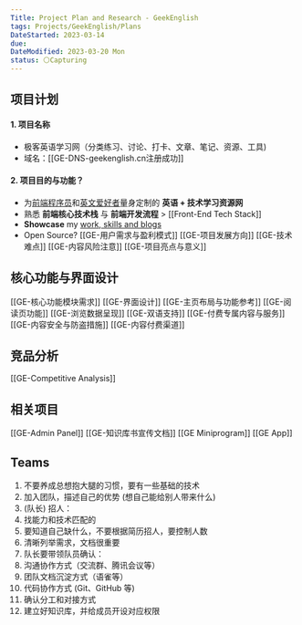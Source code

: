 ```yaml
---
Title: Project Plan and Research - GeekEnglish
tags: Projects/GeekEnglish/Plans
DateStarted: 2023-03-14
due:
DateModified: 2023-03-20 Mon
status: ⚪Capturing
---
```


## 项目计划

#### 1. 项目名称

- 极客英语学习网（分类练习、讨论、打卡、文章、笔记、资源、工具)
- 域名：[[GE-DNS-geekenglish.cn注册成功]]

#### 2. 项目目的与功能？

- 为<u>前端程序员</u>和<u>英文爱好者</u>量身定制的 **英语 + 技术学习资源网**
- 熟悉 **前端核心技术栈** 与 **前端开发流程** > [[Front-End Tech Stack]]
- **Showcase** my <u>work, skills and blogs</u>
- Open Source?
  [[GE-用户需求与盈利模式]]
  [[GE-项目发展方向]]
  [[GE-技术难点]]
  [[GE-内容风险注意]]
  [[GE-项目亮点与意义]]

## 核心功能与界面设计

[[GE-核心功能模块需求]]
[[GE-界面设计]]
[[GE-主页布局与功能参考]]
[[GE-阅读页功能]]
[[GE-浏览数据呈现]]
[[GE-双语支持]]
[[GE-付费专属内容与服务]]
[[GE-内容安全与防盗措施]]
[[GE-内容付费渠道]]

## 竞品分析

[[GE-Competitive Analysis]]

## 相关项目

[[GE-Admin Panel]]
[[GE-知识库书宣传文档]]
[[GE Miniprogram]]
[[GE App]]

## Teams

1. 不要养成总想抱大腿的习惯，要有一些基础的技术
2. 加入团队，描述自己的优势 (想自己能给别人带来什么)
3. (队长) 招人：
4. 找能力和技术匹配的
5. 要知道自己缺什么，不要根据简历招人，要控制人数
6. 清晰列举需求，文档很重要
7. 队长要带领队员确认：
8. 沟通协作方式（交流群、腾讯会议等）
9. 团队文档沉淀方式（语雀等）
10. 代码协作方式 (Git、GitHub 等)
11. 确认分工和对接方式
12. 建立好知识库，并给成员开设对应权限
